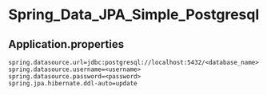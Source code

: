 # Spring_Data_JPA_Simple_Postgresql

## Application.properties
```
spring.datasource.url=jdbc:postgresql://localhost:5432/<database_name>
spring.datasource.username=<username>
spring.datasource.password=<password>
spring.jpa.hibernate.ddl-auto=update
```
